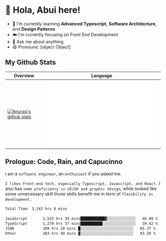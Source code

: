 # 👋 Hola, Abui here!

- 🌱 I’m currently learning **Advanced Typescript**, **Software Architecture**, and **Design Patterns**
- ☁️ I’m currently focusing on Front End Development
- 💬 Ask me about anything
- 😄 Pronouns: [object Object]

## My Github Stats

| Overview | Language |
| --- | --- |
|[![Anurag's github stats](https://github-readme-stats.vercel.app/api?username=abui-am&count_private=true)](https://github.com/anuraghazra/github-readme-stats)|![Language](https://raw.githubusercontent.com/abui-am/stats/c6455f656dfce7acd3951e5ec5b25d72af0b2ee3/generated/languages.svg)|

## Prologue: Code, Rain, and Capucinno
i am a `software engineer`, an `enthusiast` if you asked me. 

`I likes Front-end tech, especially Typescript, Javascript, and React.` I also has `some proficiency in UI/UX and graphic design`, while looked like some unnecessary skill those skills benefit me in term of `flexibility in development.`


<!--START_SECTION:waka-->

```text
Total Time: 3,143 hrs 8 mins

JavaScript       1,525 hrs 35 mins███████████▓░░░░░░░░░░░░░   46.99 %
TypeScript       1,279 hrs 57 mins██████████░░░░░░░░░░░░░░░   39.42 %
JSON             109 hrs 28 mins █░░░░░░░░░░░░░░░░░░░░░░░░   03.37 %
Other            103 hrs 48 mins ▓░░░░░░░░░░░░░░░░░░░░░░░░   03.20 %
```

<!--END_SECTION:waka-->
